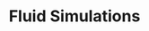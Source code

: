 ---
layout: post
title: Fluid Simulations
description: >
  A page showing how regular markdown content is styled in Hydejack.
image: /assets/img/projects/fluidsims/fan1.jpg
sitemap: false
---
